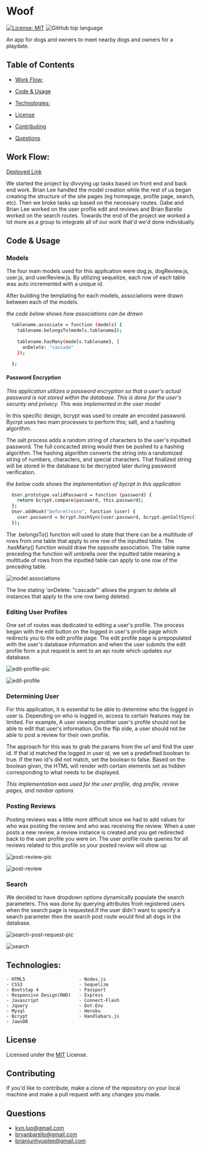 # Woof
[![License: MIT](https://img.shields.io/badge/License-MIT-yellow.svg)](https://opensource.org/licenses/MIT)
![GitHub top language](https://img.shields.io/github/languages/top/bbarello/Woof)

An app for dogs and owners to meet nearby dogs and owners for a playdate. 

## Table of Contents

  * [Work Flow:](#work-flow)

  * [Code & Usage](#code--usage)

  * [Technologies:](#technologies)

  * [License](#license)

  * [Contributing](#contributing)

  * [Questions](#questions)


## Work Flow:

[Deployed Link](https://woof-23.herokuapp.com/)

We started the project by divvying up tasks based on front end and back end work. Brian Lee handled the model creation while the rest of us began creating the structure of the site pages (eg homepage, profile page, search, etc). Then we broke tasks up based on the necessary routes. Gabe and Brian Lee worked on the user profile edit and reviews and Brian Barello worked on the search routes. Towards the end of the project we worked a lot more as a group to integrate all of our work that'd we'd done individually.

## Code & Usage

### Models

The four main models used for this application were dog.js, dogReview.js, user.js, and userReview.js. By utilizing sequelize, each row of each table was auto incremented with a unique id.

After building the templating for each models, associations were drawn between each of the models.

*the code below shows how associations can be drawn*

```bash
  tablename.associate = function (models) {
    tablename.belongsTo(models.tablename2);
    
    tablename.hasMany(models.tablename3, {
      onDelete: "cascade"
    });

  };
```

#### Password Encryption

*This application utilizes a password encryption so that a user's actual password is not stored within the database. This is done for the user's security and privacy. This was implemented in the user model*

In this specific design, bcrypt was used to create an encoded password. Bycrpt uses two main processes to perform this; salt, and a hashing algorithm.

The salt process adds a random string of characters to the user's inputted password. The full concacted string would then be pushed to a hashing algorithm. The hashing algorithm converts the string into a randomized string of numbers, characters, and special characters. That finalized string will be stored in the database to be decrypted later during password verification.

*the below code shows the implementation of bycrpt in this application*

```bash
  User.prototype.validPassword = function (password) {
    return bcrypt.compare(password, this.password);
  };
  User.addHook("beforeCreate", function (user) {
    user.password = bcrypt.hashSync(user.password, bcrypt.genSaltSync(10));
  });
```

The .belongsTo() function will used to state that there can be a multitude of rows from one table that apply to one row of the inputted table. The .hasMany() function would draw the opposite association. The table name preceding the function will umbrella over the inputted table meaning a multitude of rows from the inputted table can apply to one row of the preceding table.

![model associations](./public/assets/images/readme_imgs/models.png) 

The line stating 'onDelete: "cascade"' allows the prgram to delete all instances that apply to the one row being deleted.

### Editing User Profiles

One set of routes was dedicated to editing a user's profile. The process began with the edit button on the logged in user's profile page which redirects you to the edit profile page. The edit profile page is prepopulated with the user's database information and when the user submits the edit profile form a put request is sent to an api route which updates our database. 

![edit-profile-pic](./public/assets/images/readme_imgs/edit_profile.png)

![edit-profile](./public/assets/gifs/edit_profile.gif)

### Determining User

For this application, it is essential to be able to determine who the logged in user is. Depending on who is logged in, access to certain features may be limited. For example, A user viewing another user's profile should not be able to edit that user's information. On the flip side, a user should not be able to post a review for their own profile.

The approach for this was to grab the params from the url and find the user id. If that id matched the logged in user id, we set a predefined boolean to true. If the two id's did not match, set the boolean to false. Based on the boolean given, the HTML will render with certain elements set as hidden corresponding to what needs to be displayed.

*This implementation was used for the user profile, dog profile, review pages, and navbar options*

### Posting Reviews

Posting reviews was a little more difficult since we had to add values for who was posting the review and who was receiving the review. When a user posts a new review, a review instance is created and you get redirected back to the user profile you were on. The user profile route queries for all reviews related to this profile so your posted review will show up

![post-review-pic](./public/assets/images/readme_imgs/post_review.png)

![post-review](./public/assets/gifs/dog_review.gif)

### Search

We decided to have dropdown options dynamically populate the search parameters. This was done by querying attributes from registered users when the search page is requested.If the user didn't want to specify a search parameter then the search post route would find all dogs in the database. 

![search-post-request-pic](./public/assets/images/readme_imgs/search_post_request.png)

![search](./public/assets/gifs/search.gif)


## Technologies:

```
- HTML5                    - Nodes.js            
- CSS3                     - Sequelize
- Bootstap 4               - Passport
- Responsive Design(RWD)   - Express
- Javascript               - Connect-Flash
- Jquery                   - Dot-Env
- Mysql                    - Heroku
- Bcrypt                   - Handlebars.js
- JawsDB
```

## License
Licensed under the [MIT](https://opensource.org/licenses/MIT) License.

## Contributing
If you'd like to contribute, make a clone of the repository on your local machine and make a pull request with any changes you made.

## Questions
* [kvn.luo@gmail.com](kvn.luo@gmail.com)
* [bryanbarello@gmail.com](bryanbarello@gmail.com)
* [brianjunhyuplee@gmail.com](brianjunhyuplee@gmail.com)